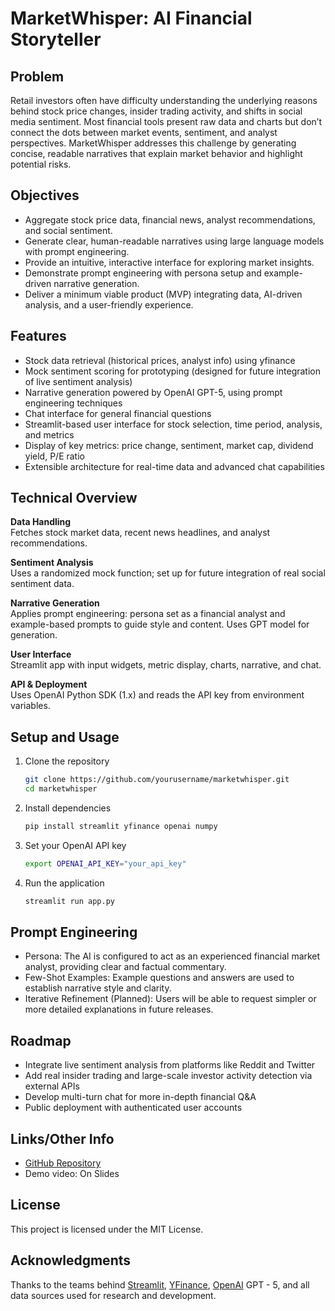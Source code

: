 # MarketWhisper: AI Financial Storyteller

## Problem
Retail investors often have difficulty understanding the underlying reasons behind stock price changes, insider trading activity, and shifts in social media sentiment. Most financial tools present raw data and charts but don’t connect the dots between market events, sentiment, and analyst perspectives. MarketWhisper addresses this challenge by generating concise, readable narratives that explain market behavior and highlight potential risks.

## Objectives
- Aggregate stock price data, financial news, analyst recommendations, and social sentiment.
- Generate clear, human-readable narratives using large language models with prompt engineering.
- Provide an intuitive, interactive interface for exploring market insights.
- Demonstrate prompt engineering with persona setup and example-driven narrative generation.
- Deliver a minimum viable product (MVP) integrating data, AI-driven analysis, and a user-friendly experience.

## Features
- Stock data retrieval (historical prices, analyst info) using yfinance
- Mock sentiment scoring for prototyping (designed for future integration of live sentiment analysis)
- Narrative generation powered by OpenAI GPT-5, using prompt engineering techniques
- Chat interface for general financial questions
- Streamlit-based user interface for stock selection, time period, analysis, and metrics
- Display of key metrics: price change, sentiment, market cap, dividend yield, P/E ratio
- Extensible architecture for real-time data and advanced chat capabilities

## Technical Overview
**Data Handling**  
Fetches stock market data, recent news headlines, and analyst recommendations.

**Sentiment Analysis**  
Uses a randomized mock function; set up for future integration of real social sentiment data.

**Narrative Generation**  
Applies prompt engineering: persona set as a financial analyst and example-based prompts to guide style and content. Uses GPT model for generation.

**User Interface**  
Streamlit app with input widgets, metric display, charts, narrative, and chat.

**API & Deployment**  
Uses OpenAI Python SDK (1.x) and reads the API key from environment variables.

## Setup and Usage
1. Clone the repository
    ```sh
    git clone https://github.com/yourusername/marketwhisper.git
    cd marketwhisper
    ```

2. Install dependencies
    ```sh
    pip install streamlit yfinance openai numpy
    ```

3. Set your OpenAI API key
    ```sh
    export OPENAI_API_KEY="your_api_key"
    ```

4. Run the application
    ```sh
    streamlit run app.py
    ```

## Prompt Engineering
- Persona: The AI is configured to act as an experienced financial market analyst, providing clear and factual commentary.
- Few-Shot Examples: Example questions and answers are used to establish narrative style and clarity.
- Iterative Refinement (Planned): Users will be able to request simpler or more detailed explanations in future releases.

## Roadmap
- Integrate live sentiment analysis from platforms like Reddit and Twitter
- Add real insider trading and large-scale investor activity detection via external APIs
- Develop multi-turn chat for more in-depth financial Q&A
- Public deployment with authenticated user accounts

## Links/Other Info
- [GitHub Repository](https://github.com/Agekyan/CS4680)
- Demo video: On Slides

## License
This project is licensed under the MIT License.

## Acknowledgments
Thanks to the teams behind [Streamlit](https://streamlit.io/), [YFinance](https://github.com/ranaroussi/yfinance), [OpenAI](https://openai.com/) GPT - 5, and all data sources used for research and development.

